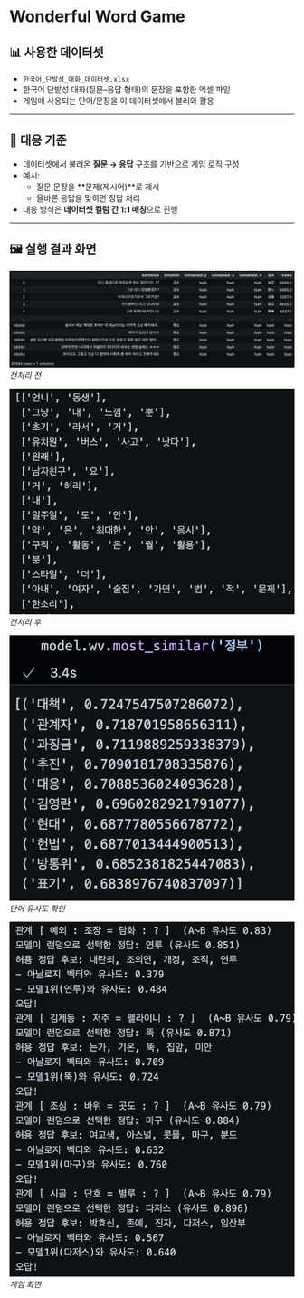 # Wonderful Word Game

## 📊 사용한 데이터셋
- `한국어_단발성_대화_데이터셋.xlsx`  
- 한국어 단발성 대화(질문–응답 형태)의 문장을 포함한 엑셀 파일  
- 게임에 사용되는 단어/문장을 이 데이터셋에서 불러와 활용

---

## 🔑 대응 기준
- 데이터셋에서 불러온 **질문 → 응답** 구조를 기반으로 게임 로직 구성  
- 예시:
  - 질문 문장을 **문제(제시어)**로 제시  
  - 올바른 응답을 맞히면 정답 처리  
- 대응 방식은 **데이터셋 컬럼 간 1:1 매칭**으로 진행

---

## 🖼️ 실행 결과 화면

![전처리 전](images/전처리전.png)
*전처리 전*

![전처리 후](images/전처리후.png)
*전처리 후*

![단어 유사도 확인](images/단어유사도.png)
*단어 유사도 확인*

![게임 화면](images/게임화면.png)
*게임 화면*
